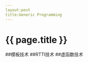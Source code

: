```yaml
---
layout:post
title:Generic Programming
---
```


{{ page.title }}
================

##模板技术
##RTTI技术
##虚函数技术
